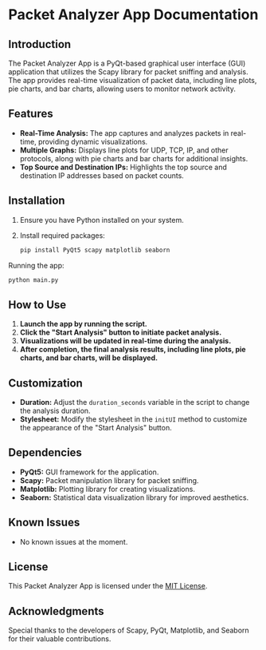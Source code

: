 # Packet Analyzer App Documentation

## Introduction

The Packet Analyzer App is a PyQt-based graphical user interface (GUI) application that utilizes the Scapy library for packet sniffing and analysis. The app provides real-time visualization of packet data, including line plots, pie charts, and bar charts, allowing users to monitor network activity.

## Features

- **Real-Time Analysis:** The app captures and analyzes packets in real-time, providing dynamic visualizations.
- **Multiple Graphs:** Displays line plots for UDP, TCP, IP, and other protocols, along with pie charts and bar charts for additional insights.
- **Top Source and Destination IPs:** Highlights the top source and destination IP addresses based on packet counts.

## Installation

1. Ensure you have Python installed on your system.
2. Install required packages:

   ```bash
   pip install PyQt5 scapy matplotlib seaborn

Running the app:

```bash
python main.py 
```

## How to Use

1. **Launch the app by running the script.**
2. **Click the "Start Analysis" button to initiate packet analysis.**
3. **Visualizations will be updated in real-time during the analysis.**
4. **After completion, the final analysis results, including line plots, pie charts, and bar charts, will be displayed.**

## Customization

- **Duration:** Adjust the `duration_seconds` variable in the script to change the analysis duration.
- **Stylesheet:** Modify the stylesheet in the `initUI` method to customize the appearance of the "Start Analysis" button.

## Dependencies

- **PyQt5:** GUI framework for the application.
- **Scapy:** Packet manipulation library for packet sniffing.
- **Matplotlib:** Plotting library for creating visualizations.
- **Seaborn:** Statistical data visualization library for improved aesthetics.

## Known Issues

- No known issues at the moment.

## License

This Packet Analyzer App is licensed under the [MIT License](https://github.com/rushil1904/packet_analyzer/blob/master/LICENSE).

## Acknowledgments

Special thanks to the developers of Scapy, PyQt, Matplotlib, and Seaborn for their valuable contributions.
